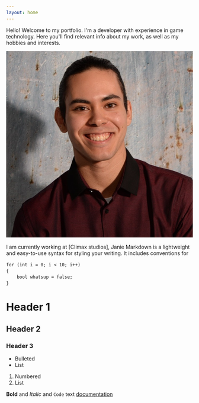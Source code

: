 ```yaml
---
layout: home
---
```

Hello! Welcome to my portfolio. I'm a developer with experience in game technology. 
Here you'll find relevant info about my work, as well as my hobbies and interests.

<img style="float: middle;" src="assets/javi.png">

I am currently working at [Climax studios], 
Janie
Markdown is a lightweight and easy-to-use syntax for styling your writing. It includes conventions for

```markdown
for (int i = 0; i < 10; i++)
{
	bool whatsup = false;
}
```

# Header 1
## Header 2
### Header 3

- Bulleted
- List

1. Numbered
2. List

**Bold** and _Italic_ and `Code` text
[documentation](https://docs.github.com/categories/github-pages-basics/)
